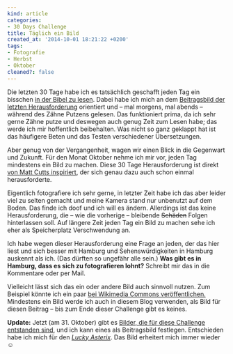 ```yaml
---
kind: article
categories:
- 30 Days Challenge
title: Täglich ein Bild
created_at: '2014-10-01 18:21:22 +0200'
tags:
- Fotografie
- Herbst
- Oktober
cleaned?: false
---
```


Die letzten 30 Tage habe ich es tatsächlich geschafft jeden Tag ein
bisschen [in der Bibel zu
lesen](http://plasisent.org/bibellesen-und-beten/ "Bibellesen und Beten").
Dabei habe ich mich an dem [Beitrags­bild der letzten
Herausforderung](http://plasisent.org/wordpress/wp-content/uploads/Bibel_mit_Zahnbuerste.jpg "Bibel mit Zahnbürste")
orientiert und – mal morgens, mal abends – während des Zähne Putzens
gelesen. Das funktioniert prima, da ich sehr gerne Zähne putze und
deswegen auch genug Zeit zum Lesen habe; das werde ich mir hoffentlich
beibehalten. Was nicht so ganz geklappt hat ist das häufigere Beten und
das Testen ver­schied­ener Übersetzungen.

Aber genug von der Vergangenheit, wagen wir einen Blick in die
Gegen­wart und Zukunft. Für den Monat Oktober nehme ich mir vor, jeden
Tag mindestens ein Bild zu machen. Diese 30 Tage Heraus­forderung ist
direkt [von Matt Cutts
inspiriert](https://www.mattcutts.com/blog/a-picture-a-day/), der sich
genau dazu auch schon einmal herausforderte.

Eigentlich fotografiere ich sehr gerne, in letzter Zeit habe ich das
aber leider viel zu selten gemacht und meine Kamera stand nur unbenutzt
auf dem Boden. Das finde ich doof und ich will es ändern. Allerdings ist
das keine Herausforderung, die – wie die vorherige – bleibende
~~Schäden~~ Folgen hinterlassen soll. Auf längere Zeit jeden Tag ein
Bild zu machen sehe ich eher als Speicherplatz Verschwendung an.

Ich habe wegen dieser Herausforderung eine Frage an jeden, der das hier
liest und sich besser mit Hamburg und Sehenswürdigkeiten in Hamburg
auskennt als ich. (Das dürften so ungefähr alle sein.) **Was gibt es in
Hamburg, dass es sich zu fotografieren lohnt?** Schreibt mir das in die
Kommentare oder per Mail.

Vielleicht lässt sich das ein oder andere Bild auch sinnvoll nutzen. Zum
Beispiel könnte ich ein paar [bei Wikimedia Commons
ver­öffentlichen.](https://commons.wikimedia.org/w/index.php?title=Special:ListFiles/MRosetree&ilshowall=1 "Beine Beiträge bei Wikimedia Commons.")
Mindestens ein Bild werde ich auch in diesem Blog verwenden, als Bild
für diesen Beitrag – bis zum Ende dieser Challenge gibt es keines.

**Update:** Jetzt (am 31. Oktober) gibt es [Bilder, die für diese
Challenge entstanden
sind](http://plasisent.org/2014/10/31/bilder-der-fotografie-challenge/ "Bilder der Fotografie-Challenge"),
und ich kann eines als Beitrags­bild festlegen. Entschieden habe ich
mich für den [*Lucky
Asterix*](http://plasisent.org/wordpress/wp-content/uploads/20141018_180239_mr.jpg).
Das Bild erheitert mich immer wieder ☺
